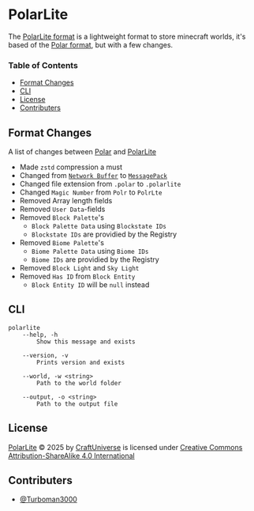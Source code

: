 # PolarLite

The [PolarLite format](./FORMAT.md) is a lightweight format to store minecraft worlds, it's based of the [Polar format](https://github.com/hollow-cube/polar/blob/main/FORMAT.md), but with a few changes.

### Table of Contents

- [Format Changes](#format-changes)
- [CLI](#cli)
- [License](#license)
- [Contributers](#contributers)

## Format Changes

A list of changes between [Polar](https://github.com/hollow-cube/polar/blob/main/FORMAT.md) and [PolarLite](./FORMAT.md)

- Made `zstd` compression a must
- Changed from [`Network Buffer`](https://javadoc.minestom.net/net/minestom/server/network/NetworkBuffer.html) to [`MessagePack`](https://msgpack.org/)
- Changed file extension from `.polar` to `.polarlite`
- Changed `Magic Number` from `Polr` to `PolrLte`
- Removed Array length fields
- Removed `User Data`-fields
- Removed `Block Palette`'s
  - `Block Palette Data` using `Blockstate IDs`
  - `Blockstate IDs` are providied by the Registry
- Removed `Biome Palette`'s
  - `Biome Palette Data` using `Biome IDs`
  - `Biome IDs` are providied by the Registry
- Removed `Block Light` and `Sky Light`
- Removed `Has ID` from `Block Entity`
  - `Block Entity ID` will be `null` instead

## CLI

```
polarlite
    --help, -h
        Show this message and exists

    --version, -v
        Prints version and exists

    --world, -w <string>
        Path to the world folder

    --output, -o <string>
        Path to the output file
```

## License

[PolarLite](https://github.com/CraftUniverse/PolarLite) © 2025 by [CraftUniverse](https://github.com/CraftUniverse) is licensed under [Creative Commons Attribution-ShareAlike 4.0 International](https://creativecommons.org/licenses/by-sa/4.0/?ref=chooser-v1)

## Contributers

- [@Turboman3000](@Turboman3000)
